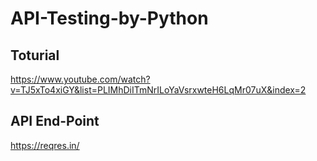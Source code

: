 # API-Testing-by-Python

## Toturial

https://www.youtube.com/watch?v=TJ5xTo4xiGY&list=PLIMhDiITmNrILoYaVsrxwteH6LqMr07uX&index=2


## API End-Point

https://reqres.in/
